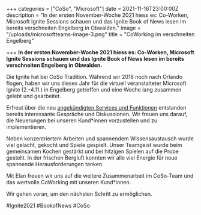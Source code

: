 +++
categories = ["CoSo", "Microsoft"]
date = 2021-11-16T23:00:00Z
description = "In der ersten November-Woche 2021 hiess es: Co-Worken, Microsoft Ignite Sessions schauen und das Ignite Book of News lesen im bereits verschneiten Engelberg in Obwalden."
image = "/uploads/microsoftteams-image-3.png"
title = "CoWorking im verschneiten Engelberg"

+++
**In der ersten November-Woche 2021 hiess es: Co-Worken, Microsoft Ignite Sessions schauen und das Ignite Book of News lesen im bereits verschneiten Engelberg in Obwalden.**

Die Ignite hat bei CoSo Tradition. Während wir 2018 noch nach Orlando flogen, haben wir uns dieses Jahr für die virtuell veranstalteter Microsoft Ignite (2.-4.11.) in Engelberg getroffen und eine Woche lang zusammen gelebt und gearbeitet.

Erfreut über die neu [angekündigten Services und Funktionen](https://news.microsoft.com/ignite-november-2021-book-of-news/) entstanden bereits interessante Gespräche und Diskussionen. Wir freuen uns darauf, die Neuerungen bei unseren Kund*innen vorzustellen und zu implementieren.

Neben konzentriertem Arbeiten und spannendem Wissensaustausch wurde viel gelacht, gekocht und Spiele gespielt. Unser Teamgeist wurde beim gemeinsamen Kochen gestärkt und bei hitzigen Spielen auf die Probe gestellt. In der frischen Bergluft konnten wir alle viel Energie für neue spannende Herausforderungen tanken.

Mit Elan freuen wir uns auf die weitere Zusammenarbeit im CoSo-Team und das wertvolle CoWorking mit unseren Kund*innen.

Wir gehen voran, um den nächsten Schritt zu ermöglichen.

\#Ignite2021 #BookofNews #CoSo